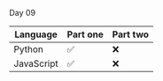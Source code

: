 Day 09

| Language   | Part one | Part two |
| ---------- | -------- | -------- |
| Python     | ✅       | ❌       |
| JavaScript | ✅       | ❌       |
